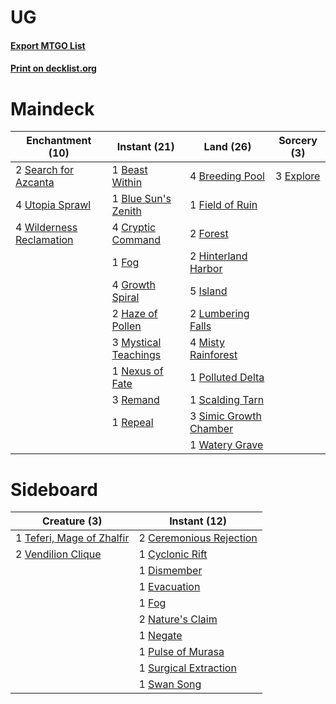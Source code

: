 # UG

#### [Export MTGO List](../collection/UG/UG.txt)
#### [Print on decklist.org](http://decklist.org/?deckmain=1%09Beast%20Within%0A1%09Blue%20Sun's%20Zenith%0A4%09Breeding%20Pool%0A4%09Cryptic%20Command%0A3%09Explore%0A1%09Field%20of%20Ruin%0A1%09Fog%0A2%09Forest%0A4%09Growth%20Spiral%0A2%09Haze%20of%20Pollen%0A2%09Hinterland%20Harbor%0A5%09Island%0A2%09Lumbering%20Falls%0A4%09Misty%20Rainforest%0A3%09Mystical%20Teachings%0A1%09Nexus%20of%20Fate%0A1%09Polluted%20Delta%0A3%09Remand%0A1%09Repeal%0A1%09Scalding%20Tarn%0A2%09Search%20for%20Azcanta%0A3%09Simic%20Growth%20Chamber%0A4%09Utopia%20Sprawl%0A1%09Watery%20Grave%0A4%09Wilderness%20Reclamation&deckside=2%09Ceremonious%20Rejection%0A1%09Cyclonic%20Rift%0A1%09Dismember%0A1%09Evacuation%0A1%09Fog%0A2%09Nature's%20Claim%0A1%09Negate%0A1%09Pulse%20of%20Murasa%0A1%09Surgical%20Extraction%0A1%09Swan%20Song%0A1%09Teferi,%20Mage%20of%20Zhalfir%0A2%09Vendilion%20Clique)
# Maindeck

|                                         Enchantment (10)                                          |                                         Instant (21)                                          |                                            Land (26)                                            |                                    Sorcery (3)                                     |
|---------------------------------------------------------------------------------------------------|-----------------------------------------------------------------------------------------------|-------------------------------------------------------------------------------------------------|------------------------------------------------------------------------------------|
|2 [Search for Azcanta](http://gatherer.wizards.com/Pages/Card/Details.aspx?multiverseid=435226)    |1 [Beast Within](http://gatherer.wizards.com/Pages/Card/Details.aspx?multiverseid=446158)      |4 [Breeding Pool](http://gatherer.wizards.com/Pages/Card/Details.aspx?multiverseid=97088)        |3 [Explore](http://gatherer.wizards.com/Pages/Card/Details.aspx?multiverseid=451098)|
|4 [Utopia Sprawl](http://gatherer.wizards.com/Pages/Card/Details.aspx?multiverseid=442181)         |1 [Blue Sun's Zenith](http://gatherer.wizards.com/Pages/Card/Details.aspx?multiverseid=442033) |1 [Field of Ruin](http://gatherer.wizards.com/Pages/Card/Details.aspx?multiverseid=435415)       |                                                                                    |
|4 [Wilderness Reclamation](http://gatherer.wizards.com/Pages/Card/Details.aspx?multiverseid=457293)|4 [Cryptic Command](http://gatherer.wizards.com/Pages/Card/Details.aspx?multiverseid=438614)   |2 [Forest](http://gatherer.wizards.com/Pages/Card/Details.aspx?multiverseid=439860)              |                                                                                    |
|                                                                                                   |1 [Fog](http://gatherer.wizards.com/Pages/Card/Details.aspx?multiverseid=746)                  |2 [Hinterland Harbor](http://gatherer.wizards.com/Pages/Card/Details.aspx?multiverseid=443128)   |                                                                                    |
|                                                                                                   |4 [Growth Spiral](http://gatherer.wizards.com/Pages/Card/Details.aspx?multiverseid=457322)     |5 [Island](http://gatherer.wizards.com/Pages/Card/Details.aspx?multiverseid=439857)              |                                                                                    |
|                                                                                                   |2 [Haze of Pollen](http://gatherer.wizards.com/Pages/Card/Details.aspx?multiverseid=426873)    |2 [Lumbering Falls](http://gatherer.wizards.com/Pages/Card/Details.aspx?multiverseid=401943)     |                                                                                    |
|                                                                                                   |3 [Mystical Teachings](http://gatherer.wizards.com/Pages/Card/Details.aspx?multiverseid=425869)|4 [Misty Rainforest](http://gatherer.wizards.com/Pages/Card/Details.aspx?multiverseid=405102)    |                                                                                    |
|                                                                                                   |1 [Nexus of Fate](http://gatherer.wizards.com/Pages/Card/Details.aspx?multiverseid=450253)     |1 [Polluted Delta](http://gatherer.wizards.com/Pages/Card/Details.aspx?multiverseid=405104)      |                                                                                    |
|                                                                                                   |3 [Remand](http://gatherer.wizards.com/Pages/Card/Details.aspx?multiverseid=380255)            |1 [Scalding Tarn](http://gatherer.wizards.com/Pages/Card/Details.aspx?multiverseid=405107)       |                                                                                    |
|                                                                                                   |1 [Repeal](http://gatherer.wizards.com/Pages/Card/Details.aspx?multiverseid=405357)            |3 [Simic Growth Chamber](http://gatherer.wizards.com/Pages/Card/Details.aspx?multiverseid=405379)|                                                                                    |
|                                                                                                   |                                                                                               |1 [Watery Grave](http://gatherer.wizards.com/Pages/Card/Details.aspx?multiverseid=405114)        |                                                                                    |


# Sideboard

|                                            Creature (3)                                            |                                           Instant (12)                                           |
|----------------------------------------------------------------------------------------------------|--------------------------------------------------------------------------------------------------|
|1 [Teferi, Mage of Zhalfir](http://gatherer.wizards.com/Pages/Card/Details.aspx?multiverseid=438641)|2 [Ceremonious Rejection](http://gatherer.wizards.com/Pages/Card/Details.aspx?multiverseid=417613)|
|2 [Vendilion Clique](http://gatherer.wizards.com/Pages/Card/Details.aspx?multiverseid=442065)       |1 [Cyclonic Rift](http://gatherer.wizards.com/Pages/Card/Details.aspx?multiverseid=389477)        |
|                                                                                                    |1 [Dismember](http://gatherer.wizards.com/Pages/Card/Details.aspx?multiverseid=382182)            |
|                                                                                                    |1 [Evacuation](http://gatherer.wizards.com/Pages/Card/Details.aspx?multiverseid=129541)           |
|                                                                                                    |1 [Fog](http://gatherer.wizards.com/Pages/Card/Details.aspx?multiverseid=746)                     |
|                                                                                                    |2 [Nature's Claim](http://gatherer.wizards.com/Pages/Card/Details.aspx?multiverseid=382316)       |
|                                                                                                    |1 [Negate](http://gatherer.wizards.com/Pages/Card/Details.aspx?multiverseid=423707)               |
|                                                                                                    |1 [Pulse of Murasa](http://gatherer.wizards.com/Pages/Card/Details.aspx?multiverseid=446177)      |
|                                                                                                    |1 [Surgical Extraction](http://gatherer.wizards.com/Pages/Card/Details.aspx?multiverseid=397706)  |
|                                                                                                    |1 [Swan Song](http://gatherer.wizards.com/Pages/Card/Details.aspx?multiverseid=420715)            |

